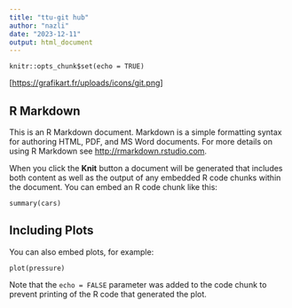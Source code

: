 ```yaml
---
title: "ttu-git hub"
author: "nazli"
date: "2023-12-11"
output: html_document
---
```


```{r setup, include=FALSE}
knitr::opts_chunk$set(echo = TRUE)
```
[https://grafikart.fr/uploads/icons/git.png]

## R Markdown

This is an R Markdown document. Markdown is a simple formatting syntax for authoring HTML, PDF, and MS Word documents. For more details on using R Markdown see <http://rmarkdown.rstudio.com>.

When you click the **Knit** button a document will be generated that includes both content as well as the output of any embedded R code chunks within the document. You can embed an R code chunk like this:

```{r cars}
summary(cars)
```

## Including Plots

You can also embed plots, for example:

```{r pressure, echo=FALSE}
plot(pressure)
```

Note that the `echo = FALSE` parameter was added to the code chunk to prevent printing of the R code that generated the plot.
